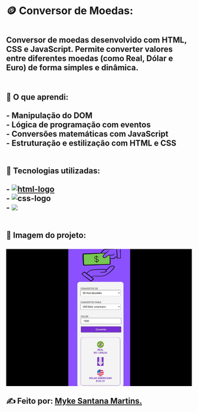 <h1>🪙 Conversor de Moedas:<h1/>
<h2>Conversor de moedas desenvolvido com HTML, CSS e JavaScript. Permite converter valores entre diferentes moedas (como Real, Dólar e Euro) de forma simples e dinâmica.<h2/>
<br/>
🧠 O que aprendi:
<br>
<br/>
- Manipulação do DOM
  <br/>
- Lógica de programação com eventos
  <br/>
- Conversões matemáticas com JavaScript
  <br/>
- Estruturação e estilização com HTML e CSS
  <br/>
  <br/>
  <br/>
🚀 Tecnologias utilizadas:
  <br>
  <br>
- <a href="https://google.com"><img src="https://img.shields.io/badge/HTML5-E34F26?style=for-the-badge&logo=html5&logoColor=white" alt="html-logo" /></a>
  <br/>
- <img src="https://img.shields.io/badge/CSS3-1572B6?style=for-the-badge&logo=css3&logoColor=white" alt="css-logo" />
  <br/>
- <img src="https://img.shields.io/badge/JavaScript-F7DF1E?style=for-the-badge&logo=JavaScript&logoColor=white"/>
  <br/>
  <br/>
  <br/>
  📸 Imagem do projeto:
  <br/>
  <br/>
  <img src="https://github.com/msm1996/Conversor-de-Moedas/blob/main/Captura%20de%20tela%202025-07-19%20194520.png?raw=true" />

  <a>✍ Feito por: [Myke Santana Martins.](https://www.linkedin.com/in/myke-santana-martins)<a/>

  
